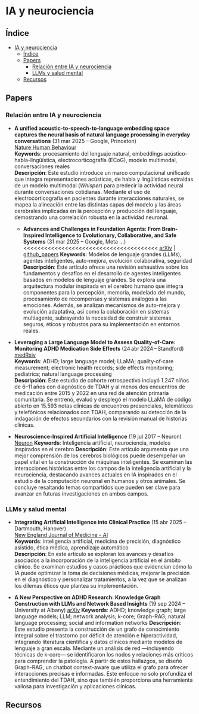 # IA y neurociencia

## Índice

- [IA y neurociencia](#ia-y-neurociencia)
  - [Índice](#índice)
  - [Papers](#papers)
    - [Relación entre IA y neurociencia](#relación-entre-ia-y-neurociencia)
    - [LLMs y salud mental](#llms-y-salud-mental)
  - [Recursos](#recursos)

## Papers

### Relación entre IA y neurociencia

* **A unified acoustic-to-speech-to-language embedding space captures the neural basis of natural language processing in everyday conversations** (31 mar 2025 – Google, Princeton)  
  [Nature Human Behaviour](https://www.nature.com/articles/s41562-025-02105-9)  
  **Keywords**: procesamiento del lenguaje natural, embeddings acústico-habla-lingüística, electrocorticografía (ECoG), modelo multimodal, conversaciones reales  
  **Descripción**: Este estudio introduce un marco computacional unificado que integra representaciones acústicas, de habla y lingüísticas extraídas de un modelo multimodal (*Whisper*) para predecir la actividad neural durante conversaciones cotidianas. Mediante el uso de electrocorticografía en pacientes durante interacciones naturales, se mapea la alineación entre las distintas capas del modelo y las áreas cerebrales implicadas en la percepción y producción del lenguaje, demostrando una correlación robusta en la actividad neuronal.

  * **Advances and Challenges in Foundation Agents: From Brain-Inspired Intelligence to Evolutionary, Collaborative, and Safe Systems** (31 mar 2025 – Google, Meta ...)  <<<<<<<<<<<<<<<<<<<<<<<<<<<<<<<<<<<<<<<
  [arXiv](https://www.arxiv.org/abs/2504.01990) | [github_papers](https://github.com/FoundationAgents/awesome-foundation-agents?tab=readme-ov-file)
  **Keywords**: Modelos de lenguaje grandes (*LLMs*), agentes inteligentes, auto-mejora, evolución colaborativa, seguridad  
  **Descripción**: Este artículo ofrece una revisión exhaustiva sobre los fundamentos y desafíos en el desarrollo de agentes inteligentes basados en modelos de lenguaje grandes. Se explora una arquitectura modular inspirada en el cerebro humano que integra componentes para la percepción, memoria, modelado del mundo, procesamiento de recompensas y sistemas análogos a las emociones. Además, se analizan mecanismos de auto-mejora y evolución adaptativa, así como la colaboración en sistemas multiagente, subrayando la necesidad de construir sistemas seguros, éticos y robustos para su implementación en entornos reales.


* **Leveraging a Large Language Model to Assess Quality-of-Care: Monitoring ADHD Medication Side Effects** (24 abr 2024 – Standford) 
  [medRxiv](https://www.medrxiv.org/content/10.1101/2024.04.23.24306225v1)  
  **Keywords**: ADHD; large language model; LLaMA; quality‑of‑care measurement; electronic health records; side effects monitoring; pediatrics; natural language processing  
  **Descripción**: Este estudio de cohorte retrospectivo incluyó 1.247 niños de 6–11 años con diagnóstico de TDAH y al menos dos encuentros de medicación entre 2015 y 2022 en una red de atención primaria comunitaria. Se entrenó, evaluó y desplegó el modelo LLaMA de código abierto en 15.593 notas clínicas de encuentros presenciales, telemáticos y telefónicos relacionados con TDAH, comparando su detección de la indagación de efectos secundarios con la revisión manual de historias clínicas.

* **Neuroscience-Inspired Artificial Intelligence** (19 jul 2017 – Neuron)
  [Neuron](https://doi.org/10.1016/j.neuron.2017.06.011)
  **Keywords**: Inteligencia artificial, neurociencia, modelos inspirados en el cerebro
  **Descripción**: Este artículo argumenta que una mejor comprensión de los cerebros biológicos puede desempeñar un papel vital en la construcción de máquinas inteligentes. Se examinan las interacciones históricas entre los campos de la inteligencia artificial y la neurociencia, destacando avances actuales en IA inspirados en el estudio de la computación neuronal en humanos y otros animales. Se concluye resaltando temas compartidos que pueden ser clave para avanzar en futuras investigaciones en ambos campos.


### LLMs y salud mental

* **Integrating Artificial Intelligence into Clinical Practice** (15 abr 2025 – Dartmouth, Hanover)  
  [New England Journal of Medicine - AI](https://ai.nejm.org/doi/full/10.1056/AIoa2400802)  
  **Keywords**: inteligencia artificial, medicina de precisión, diagnóstico asistido, ética médica, aprendizaje automático  
  **Descripción**: En este artículo se exploran los avances y desafíos asociados a la incorporación de la inteligencia artificial en el ámbito clínico. Se examinan estudios y casos prácticos que evidencian cómo la IA puede optimizar la toma de decisiones médicas, mejorar la precisión en el diagnóstico y personalizar tratamientos, a la vez que se analizan los dilemas éticos que plantea su implementación.

* **A New Perspective on ADHD Research: Knowledge Graph Construction with LLMs and Network Based Insights** (19 sep 2024 – University at Albany)
[arXiv](https://arxiv.org/abs/2409.12853)
  **Keywords**: ADHD; knowledge graph; large language models; LLM; network analysis; k-core; Graph-RAG; natural language processing; social and information networks
  **Descripción**: Este estudio presenta la construcción de un grafo de conocimiento integral sobre el trastorno por déficit de atención e hiperactividad, integrando literatura científica y datos clínicos mediante modelos de lenguaje a gran escala. Mediante un análisis de red —incluyendo técnicas de k-core— se identificaron los nodos y relaciones más críticos para comprender la patología. A partir de estos hallazgos, se diseñó Graph-RAG, un chatbot context-aware que utiliza el grafo para ofrecer interacciones precisas e informadas. Este enfoque no solo profundiza el entendimiento del TDAH, sino que también proporciona una herramienta valiosa para investigación y aplicaciones clínicas.

## Recursos
